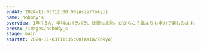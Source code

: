 ```yaml
---
endAt: 2024-11-03T12:00:00[Asia/Tokyo]
name: nobody's
overview: 1年生5人、学科はバラバラ、技術も未熟。だからこそ誰よりも全力で楽しみます。
press: /images/nobody_s
stage: main
startAt: 2024-11-03T11:35:00[Asia/Tokyo]
---
```

